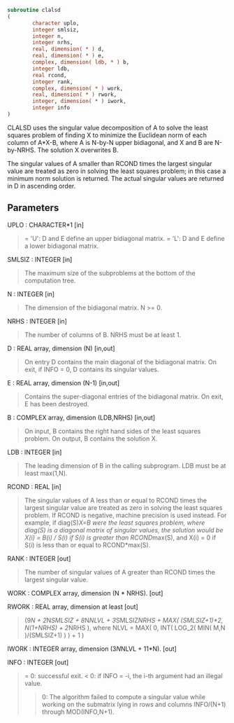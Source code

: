 ```fortran
subroutine clalsd
(
        character uplo,
        integer smlsiz,
        integer n,
        integer nrhs,
        real, dimension( * ) d,
        real, dimension( * ) e,
        complex, dimension( ldb, * ) b,
        integer ldb,
        real rcond,
        integer rank,
        complex, dimension( * ) work,
        real, dimension( * ) rwork,
        integer, dimension( * ) iwork,
        integer info
)
```

CLALSD uses the singular value decomposition of A to solve the least
squares problem of finding X to minimize the Euclidean norm of each
column of A*X-B, where A is N-by-N upper bidiagonal, and X and B
are N-by-NRHS. The solution X overwrites B.

The singular values of A smaller than RCOND times the largest
singular value are treated as zero in solving the least squares
problem; in this case a minimum norm solution is returned.
The actual singular values are returned in D in ascending order.

## Parameters
UPLO : CHARACTER*1 [in]
> = 'U': D and E define an upper bidiagonal matrix.
> = 'L': D and E define a  lower bidiagonal matrix.

SMLSIZ : INTEGER [in]
> The maximum size of the subproblems at the bottom of the
> computation tree.

N : INTEGER [in]
> The dimension of the  bidiagonal matrix.  N >= 0.

NRHS : INTEGER [in]
> The number of columns of B. NRHS must be at least 1.

D : REAL array, dimension (N) [in,out]
> On entry D contains the main diagonal of the bidiagonal
> matrix. On exit, if INFO = 0, D contains its singular values.

E : REAL array, dimension (N-1) [in,out]
> Contains the super-diagonal entries of the bidiagonal matrix.
> On exit, E has been destroyed.

B : COMPLEX array, dimension (LDB,NRHS) [in,out]
> On input, B contains the right hand sides of the least
> squares problem. On output, B contains the solution X.

LDB : INTEGER [in]
> The leading dimension of B in the calling subprogram.
> LDB must be at least max(1,N).

RCOND : REAL [in]
> The singular values of A less than or equal to RCOND times
> the largest singular value are treated as zero in solving
> the least squares problem. If RCOND is negative,
> machine precision is used instead.
> For example, if diag(S)*X=B were the least squares problem,
> where diag(S) is a diagonal matrix of singular values, the
> solution would be X(i) = B(i) / S(i) if S(i) is greater than
> RCOND*max(S), and X(i) = 0 if S(i) is less than or equal to
> RCOND*max(S).

RANK : INTEGER [out]
> The number of singular values of A greater than RCOND times
> the largest singular value.

WORK : COMPLEX array, dimension (N * NRHS). [out]

RWORK : REAL array, dimension at least [out]
> (9*N + 2*N*SMLSIZ + 8*N*NLVL + 3*SMLSIZ*NRHS +
> MAX( (SMLSIZ+1)**2, N*(1+NRHS) + 2*NRHS ),
> where
> NLVL = MAX( 0, INT( LOG_2( MIN( M,N )/(SMLSIZ+1) ) ) + 1 )

IWORK : INTEGER array, dimension (3*N*NLVL + 11*N). [out]

INFO : INTEGER [out]
> = 0:  successful exit.
> < 0:  if INFO = -i, the i-th argument had an illegal value.
> > 0:  The algorithm failed to compute a singular value while
> working on the submatrix lying in rows and columns
> INFO/(N+1) through MOD(INFO,N+1).

